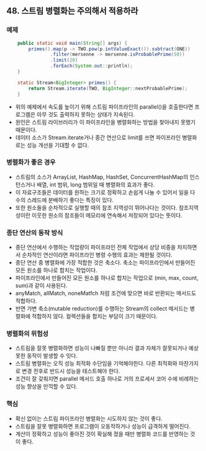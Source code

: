 ## 48. 스트림 병렬화는 주의해서 적용하라

### 예제

```java
    public static void main(String[] args) {
        primes().map(p -> TWO.pow(p.intValueExact()).subtract(ONE))
                .filter(mersenne -> mersenne.isProbablePrime(50))
                .limit(20)
                .forEach(System.out::println);
    }

    static Stream<BigInteger> primes() {
        return Stream.iterate(TWO, BigInteger::nextProbablePrime);
    }
```

- 위의 예제에서 속도를 높이기 위해 스트림 파이프라인의 parallel()을 호출한다면 프로그램은 아무 것도 출력하지 못하는 상태가 지속된다.
- 원인은 스트림 라이브러리가 이 파이프라인을 병렬화하는 방법을 찾아내지 못했기 때문이다.
- 데이터 소스가 Stream.iterate거나 중간 연산으로 limit를 쓰면 파이프라인 병렬화로는 성능 개선을 기대할 수 없다.



### 병렬화가 좋은 경우

- 스트림의 소스가 ArrayList, HashMap, HashSet, ConcurrentHashMap의 인스턴스거나 배열, int 범위, long 범위일 때 병렬화의 효과가 좋다.
- 이 자료구조들은 데이터를 원하는 크기로 정확하고 손쉽게 나눌 수 있어서 일을 다수의 스레드에 분배하기 좋다는 특징이 있다.
- 또한 원소들을 순차적으로 실행할 때의 참조 지역성이 뛰어나다는 것이다. 참조지역성이란 이웃한 원소의 참조들이 메모리에 연속해서 저장되어 있다는 뜻이다.



### 종단 연산의 동작 방식

- 종단 연산에서 수행하는 작업량이 파이프라인 전체 작업에서 상당 비중을 차지하면서 순차적인 연산이라면 파이프라인 병령 수행의 효과는 제한될 것이다.
- 종단 연산 중 병렬화에 가장 적합한 것은 축소다. 축소는 파이프라인에서 만들어진 모든 원소를 하나로 합치는 작업이다.
- 파이프라인에서 만들어진 모든 원소를 하나로 합치는 작업으로 (min, max, count, sum)과 같이 사용된다. 
- anyMatch, allMatch, noneMatfch 처럼 조건에 맞으면 바로 반환되는 메서드도 적합하다.
- 반면 가변 축소(mutable reduction)를 수행하는 Stream의 collect 메서드는 병렬화에 적합하지 않다. 컬렉션들을 합치는 부담이 크기 때문이다.



### 병렬화의 위험성

- 스트림을 잘못 병렬화하면 성능이 나빠질 뿐만 아니라 결과 자체가 잘못되거나 예상 못한 동작이 발생할 수 잇다.
- 스트림 병렬화는 오직 성능 최적화 수단임을 기억해야한다. 다른 최적화와 마찬가지로 변경 전후로 반드시 성능을 테스트해야 한다.
- 조건이 잘 갖춰지면 parallel 메서드 호출 하나로 거의 프로세서 코어 수에 비례하는 성능 향상을 만끽할 수 있다.



### 핵심

- 확신 없이는 스트림 파이프라인 병렬화는 시도하지 않는 것이 좋다.
- 스트림을 잘못 병렬화하면 프로그램이 오동작하거나 성능이 급격하게 떨어진다.
- 계산이 정확하고 성능이 좋아진 것이 확실해 졌을 때만 병렬화 코드를 반영하는 것이 좋다.